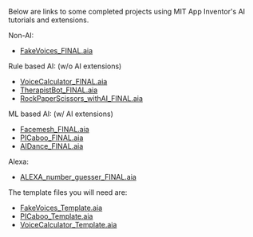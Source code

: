 Below are links to some completed projects using MIT App Inventor's AI tutorials and extensions.

Non-AI:
* [FakeVoices_FINAL.aia](Completed/FakeVoices_FINAL.aia)

Rule based AI: (w/o AI extensions)
* [VoiceCalculator_FINAL.aia](Completed/VoiceCaluclator_FINAL.aia)
* [TherapistBot_FINAL.aia](Completed/TherapistBot_FINAL.aia)
* [RockPaperScissors_withAI_FINAL.aia](Completed/RockPaperScissors_withAI_FINAL.aia)

ML based AI: (w/ AI extensions)
* [Facemesh_FINAL.aia](Completed/Facemesh_FINAL.aia)
* [PICaboo_FINAL.aia](Completed/PICaboo_FINAL.aia)
* [AIDance_FINAL.aia](Completed/AIDance_FINAL.aia)

Alexa:
* [ALEXA_number_guesser_FINAL.aia](Completed/ALEXA_number_guesser_FINAL.aia)

The template files you will need are:
* [FakeVoices_Template.aia](Templates/FakeVoices_Template.aia)
* [PICaboo_Template.aia](Templates/PICaboo_Template.aia)
* [VoiceCalculator_Template.aia](Templates/VoiceCalculator_Template.aia)
